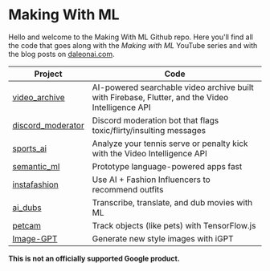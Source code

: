 # Making With ML

Hello and welcome to the Making With ML Github repo. Here you'll find
all the code that goes along with the _Making with ML_ YouTube series
and with the blog posts on [daleonai.com](https://daleonai.com/).

| Project | Code  |
|---|---|
| [video_archive](https://github.com/google/making_with_ml/tree/master/video_archive) | AI-powered searchable video archive built with Firebase, Flutter, and the Video Intelligence API |
| [discord_moderator](https://github.com/google/making_with_ml/tree/master/discord_moderator) | Discord moderation bot that flags toxic/flirty/insulting messages |
| [sports_ai](https://github.com/google/making_with_ml/tree/master/sports_ai) | Analyze your tennis serve or penalty kick with the Video Intelligence API |
| [semantic_ml](https://github.com/google/making_with_ml/tree/master/semantic_ml) | Prototype language-powered apps fast |
| [instafashion](https://github.com/google/making_with_ml/tree/master/instafashion) | Use AI + Fashion Influencers to recommend outfits |
| [ai_dubs](https://github.com/google/making_with_ml/tree/master/ai_dubs) | Transcribe, translate, and dub movies with ML |
| [petcam](https://github.com/google/making_with_ml/tree/master/petcam) | Track objects (like pets) with TensorFlow.js |
| [Image-GPT](https://github.com/google/making_with_ml/tree/master/Image-GPT) | Generate new style images with iGPT|



**This is not an officially supported Google product.**
